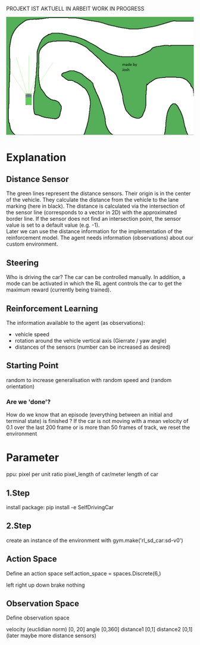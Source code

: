 PROJEKT IST AKTUELL IN ARBEIT
WORK IN PROGRESS

[![Product Name Screen Shot][product-screenshot]](https://www.pygame.org/news)


# Explanation

## Distance Sensor
The green lines represent the distance sensors. Their origin is in the center of the vehicle. They calculate the distance from the vehicle to the lane marking (here in black). The distance is calculated via the intersection of the sensor line (corresponds to a vector in 2D) with the approximated border line. If the sensor does not find an intersection point, the sensor value is set to a default value (e.g. -1).<br>
Later we can use the distance information for the implementation of the reinforcement model. The agent needs information (observations) about our custom environment.

## Steering
Who is driving the car? The car can be controlled manually. In addition, a mode can be activated in which the RL agent controls the car to get the maximum reward (currently being trained).

## Reinforcement Learning

The information available to the agent (as observations):
* vehicle speed
* rotation around the vehicle vertical axis (Gierrate / yaw angle)
* distances of the sensors (number can be increased as desired)

## Starting Point
random to increase generalisation
with random speed and (random orientation)

### Are we 'done'?
How do we know that an episode (everything between an initial and terminal state) is finished ?
If the car is not moving with a mean velocity of 0.1 over the last 200 frame or is more than 50 frames of track, we reset the environment


# Parameter
ppu: pixel per unit ratio
pixel_length of car/meter length of car

## 1.Step
install package:
pip install -e SelfDrivingCar

## 2.Step
create an instance of the environment with
gym.make('rl_sd_car:sd-v0')


## Action Space

Define an action space
self.action_space = spaces.Discrete(6,)

left
right
up
down
brake
nothing

## Observation Space

Define observation space

velocity (euclidian norm) [0, 20]
angle [0,360]
distance1 [0,1]
distance2 [0,1]
(later maybe more distance sensors)

<!-- MARKDOWN LINKS & IMAGES -->
[product-screenshot]: images/env_road.png
